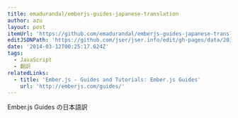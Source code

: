 ```yaml
---
title: emadurandal/emberjs-guides-japanese-translation
author: azu
layout: post
itemUrl: 'https://github.com/emadurandal/emberjs-guides-japanese-translation'
editJSONPath: 'https://github.com/jser/jser.info/edit/gh-pages/data/2014/03/index.json'
date: '2014-03-12T00:25:17.624Z'
tags:
  - JavaScript
  - 翻訳
relatedLinks:
  - title: 'Ember.js - Guides and Tutorials: Ember.js Guides'
    url: 'http://emberjs.com/guides/'
---
```

Ember.js Guides の日本語訳
